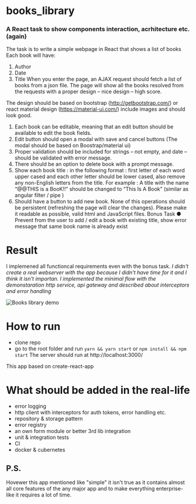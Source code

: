 # books_library
### A React task to show components interaction, acrhitecture etc. (again) 

The task is to write a simple webpage in React that shows a list of books
Each book will have: 
1.	Author 
2.	Date 
3.	Title 
When you enter the page, an AJAX request should fetch a list of books from a json file. 
The page will show all the books resolved from the requests with a proper design – nice design – high score. 

The design should be based on bootstrap (http://getbootstrap.com/) or react material design (https://material-ui.com/)  include images and should look good.
1.	Each book can be editable, meaning that an edit button should be available to edit the book fields.
2.	Edit button should open a modal with save and cancel buttons (The modal should be based on Boostrap/material ui) 
3.	Proper validation should be included for strings – not empty, and date – should be validated with error message. 
4.	There should be an option to delete book with a prompt message. 
5.	Show each book title : in the following format : first letter of each word upper cased and each other letter should be lower cased, also remove any non-English letters from the title. For example : A title with the name “@@THIS is a BooK!!” should be changed to “This Is A Book” 
(similar as angular filter / pipe )
6.	Should have a button to add new book. 
None of this operations should be persistent (refreshing the page will clear the changes).
 Please make it readable as possible, valid html and JavaScript files. 
Bonus Task 
● Prevent from the user to add / edit a book with existing title, show error message that same book name is already exist


# Result
I implemened all functioncal requirements even with the bonus task. 
*I didn't create a real webserver with the app because I didn't have time for it and I think it isn't importan. I implemented the minimal flow with the demonstaration http service, api gateway and described about interceptors and error handling*

![Books library demo](https://media.giphy.com/media/cnEtX54EJzdLd1BVUu/giphy.gif)

# How to run
- clone repo
- go to the root folder and run `yarn && yarn start` or `npm install && npm start`
The server should run at http://localhost:3000/

This app based on create-react-app

# What should be added in the real-life
- error logging
- http client with interceptors for auth tokens, error handling etc.
- repository & storage pattern
- error registry
- an own form module or better 3rd lib integration
- unit & integration tests
- CI
- docker & cubernetes

## P.S.
Hovewer this app mentioned like "simple" it isn't true as it contains almost all core features of the any major app and to make everything enterprise-like it requires a lot of time.
